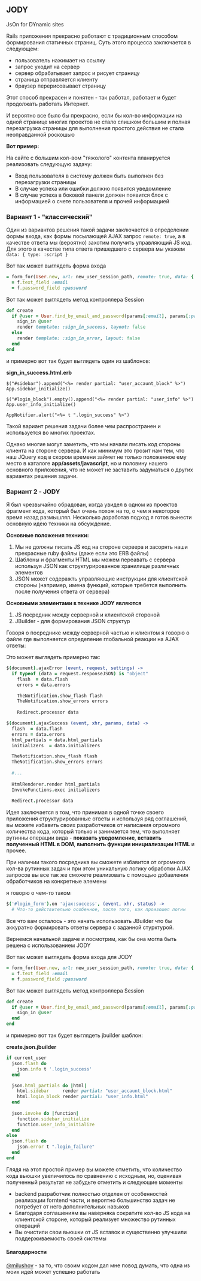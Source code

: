 ## JODY

JsOn for DYnamic sites

Rails приложения прекрасно работают с традиционным способом формирования статичных страниц. Суть этого процесса заключается в следующем:

* пользователь нажимает на ссылку
* запрос уходит на сервер
* сервер обрабатывает запрос и рисует страницу
* страница отправляется клиенту
* браузер перерисовывает страницу

Этот способ прекрасен и понятен - так работал, работает и будет продолжать работать Интернет.

И вероятно все было бы прекрасно, если бы кол-во информации на одной странице многих проектов не стало слишком большим и полная перезагрузка страницы для выполнения простого действия не стала неоправданной роскошью

**Вот пример:**

На сайте с большим кол-вом "тяжолого" контента планируется реализовать следующую задачу:

* Вход пользователя в систему должен быть выполнен без перезагрузки страницы
* В случае успеха или ошибки должно появится уведомление
* В случае успеха в боковой панели должен появится блок с информацией о счете пользователя и прочей информацией

### Вариант 1 - "классический"

Один из вариантов решения такой задачи заключается в определении формы входа, как формы посылающей AJAX запрос ```remote: true```, а в качестве ответа мы (вероятно) захотим получить управляющий JS код. Для этого в качестве типа ответа пришедшего с сервера мы укажем ```data: { type: :script } ```

Вот так может выглядеть форма входа

```ruby
= form_for(User.new, url: new_user_session_path, remote: true, data: { type: :script }) do |f|
  = f.text_field :email
  = f.password_field :password
```

Вот так может выглядеть метод контроллера Session

```ruby
def create
  if @user = User.find_by_email_and_password(params[:email], params[:password])
    sign_in @user
    render template: :sign_in_success, layout: false
  else
    render template: :sign_in_error, layout: false
  end
end
```

и примерно вот так будет выглядеть один из шаблонов:

**sign_in_success.html.erb**

```erb
$("#sidebar").append("<%= render partial: "user_accaunt_block" %>")
App.sidebar_initialize()

$("#login_block").empty().append("<%= render partial: "user_info" %>")
App.user_info_initialize()

AppNotifier.alert("<%= t ".login_success" %>")
```

Такой вариант решения задачи более чем распространен и используется во многих проектах.

Однако многие могут заметить, что мы начали писать код стороны клиента на стороне сервера. И как минимум это грозит нам тем, что наш JQuery код в скором времени займет не только положенное ему место в каталоге **app/assets/javascript**, но и половину нашего основного приложения, что не может не заставить задуматься о других вариантах решения задачи.

### Вариант 2 - JODY

Я был чрезвычайно обрадован, когда увидел в одном из проектов фрагмент кода, который был очень похож на то, о чем я некоторое время назад размышлял. Несколько доработав подход я готов вынести основную идею техники на обсуждение.

**Основные положения техники:**

1) Мы не должны писать JS код на стороне сервера и засорять наши прекрасные ruby файлы (даже если это ERB файлы)
2) Шаблоны и фрагменты HTML мы можем переавать с сервера используя JSON как структурированное хранилище различных элементов
3) JSON может содеражть управляющие инструкции для клиентской стороны (например, имена функций, которые требется выполнить после получения ответа от сервера)

**Основными элементами в технике JODY являются**

1) JS посредник между серверной и клиентской стороной
2) JBuilder - для формирования JSON структур

Говоря о посреднике между серверной частью и клиентом я говорю о файле где выполняется определение глобальной реакции на AJAX ответы:

Это может выглядеть примерно так:

```coffeescript
$(document).ajaxError (event, request, settings) ->
  if typeof (data = request.responseJSON) is "object"
    flash  = data.flash
    errors = data.errors

    TheNotification.show_flash flash
    TheNotification.show_errors errors
    
    Redirect.processor data

$(document).ajaxSuccess (event, xhr, params, data) ->
  flash  = data.flash
  errors = data.errors
  html_partials = data.html_partials
  initializers  = data.initializers

  TheNotification.show_flash flash
  TheNotification.show_errors errors
  
  #...
  
  HtmlRenderer.render html_partials
  InvokeFunctions.exec initializers
  
  Redirect.processor data
```

Идея заключается в том, что  принимая в одной точке своего приложения структурированные ответы и используя ряд соглашений, вы можете избавить своих разработчиков от написания огромного количества кода, который только и занимается тем, что выполняет рутинны операции вида - **показать уведомление**, **вставить полученный HTML в DOM**, **выполнить функции инициализации HTML** и прочее.

При наличии такого посредника вы сможете избавится от огромного кол-ва рутинных задач и при этом уникальную логику обработки AJAX запросов вы все так же сможете реализовать с помощью добавления обработчиков на конкретные элемены

я говорю о чем-то таком

```coffeescript
$('#login_form').on 'ajax:success', (event, xhr, status) ->
  # Что-то действительно особенное, после того, как произошел логин
```

Все что вам осталось - это начать использовать JBuilder что бы аккуратно формировать ответы сервера с заданной стурктурой.

Вернемся начальной задаче и посмотрим, как бы она могла быть решена с использованием JODY


Вот так может выглядеть форма входа для JODY

```ruby
= form_for(User.new, url: new_user_session_path, remote: true, data: { type: :json }) do |f|
  = f.text_field :email
  = f.password_field :password
```

Вот так может выглядеть метод контроллера Session

```ruby
def create
  if @user = User.find_by_email_and_password(params[:email], params[:password])
    sign_in @user
  end
end
```

и примерно вот так будет выглядеть jbuilder шаблон:

**create.json.jbuilder**

```ruby
if current_user
  json.flash do
    json.info t '.login_success'
  end

  json.html_partials do |html|
    html.sidebar     render partial: "user_accaunt_block.html"
    html.login_block render partial: "user_info.html"
  end
  
  json.invoke do |function|
    function.sidebar_initialize
    function.user_info_initialize
  end
else
  json.flash do
    json.error t ".login_failure"
  end
end
```

Глядя на этот простой пример вы можете отметить, что количество кода вьюшки увеличилось по сравнению с исходным, но, оценивая полученный результат не забудьте отметить и следующие моменты

* backend разработчик полностью отделен от особенностей реализации forntend части, и вероятно большинство задач не потребует от него дополнительных навыков
* Благодаря соглашениям вы наверняка сократите кол-во JS кода на клиентской стороне, который реализует множество рутинных операций
* Вы очистили свои вьюшки от JS вставок и существенно улучшили поддерживаемость своей системы

#### Благодарности

[@milushov](https://github.com/milushov) - за то, что своим кодом дал мне повод думать, что одна из моих идей может успешно работать
